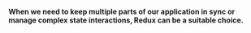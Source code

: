 
**When we need to keep multiple parts of our application in sync or manage complex state interactions, Redux can be a suitable choice.**